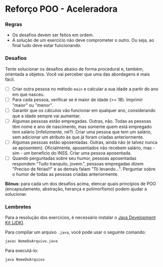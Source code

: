 # Reforço POO - Aceleradora

### Regras

- Os desafios devem ser feitos em ordem.
- A solução de um exercício não deve comprometer o outro. Ou seja, ao final tudo deve estar funcionando.
 
### Desafios

 Tente solucionar os desafios abaixo de forma procedural e, também, orientada a objetos. Você vai perceber que uma das abordagens é mais fácil.

 - [ ] Criar outra pessoa no método `main` e calcular a sua idade a partir do ano em que nasceu.
 - [ ] Para cada pessoa, verificar se é maior de idade (>= 18). Imprimir "maior" ou "menor".
 - [ ] Garantir que os cálculos vão funcionar em qualquer ano, considerando que a idade sempre vai aumentar.
 - [ ] Algumas pessoas estão empregadas. Outras, não. Todas as pessoas têm nome e ano de nascimento, mas somente quem está empregado tem salário (infelizmente, né?). Criar uma pessoa que tem um salário, sem adicionar um atributo às que já foram criadas anteriormente.
 - [ ] Algumas pessoas estão aposentadas. Outras, ainda não (e talvez nunca se aposentem). Oficialmente, aposentados não recebem salário, mas - sim - um benefício do INSS. Criar uma pessoa aposentada.
 - [ ] Quando perguntadas sobre seu humor, pessoas aposentadas respondem "Tudo tranquilo, jovem.", pessoas empregadas dizem "Preciso de férias!!" e as demais falam "Tô levando...". Perguntar sobre o humor de todas as pessoas criadas anteriormente.

**Bônus:** para cada um dos desafios acima, elencar quais princípios de POO (encapsulamento, abstração, herança e polimorfismo) podem ajudar a solucionar.

### Lembretes

Para a resolução dos exercícios, é necessário instalar o [Java Development Kit (JDK)](https://www.oracle.com/technetwork/java/javase/downloads/jdk8-downloads-2133151.html).

Para compilar um arquivo `.java`, você pode usar o seguinte comando:

```bash
javac NomeDoArquivo.java
```

Para executá-lo:

```bash
java NomeDoArquivo
```